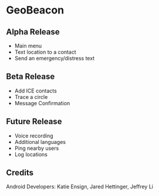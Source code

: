 GeoBeacon
======

## Alpha Release ##
* Main menu
* Text location to a contact
* Send an emergency/distress text

## Beta Release ##
* Add ICE contacts
* Trace a circle
* Message Confirmation

## Future Release ##
* Voice recording
* Additional languages
* Ping nearby users
* Log locations

 
## Credits ##
Android Developers: Katie Ensign, Jared Hettinger, Jeffrey Li
